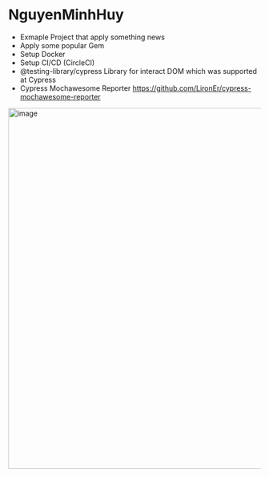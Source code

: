 # NguyenMinhHuy
- Exmaple Project that apply something news
- Apply some popular Gem
- Setup Docker
- Setup CI/CD (CircleCI)
- @testing-library/cypress Library for interact DOM which was supported at Cypress
- Cypress Mochawesome Reporter
  https://github.com/LironEr/cypress-mochawesome-reporter
<img width="719" alt="image" src="https://github.com/nguyenminhhuy89/NguyenMinhHuy/assets/18281066/027748fd-c884-40d2-a352-cca80af7b640">
